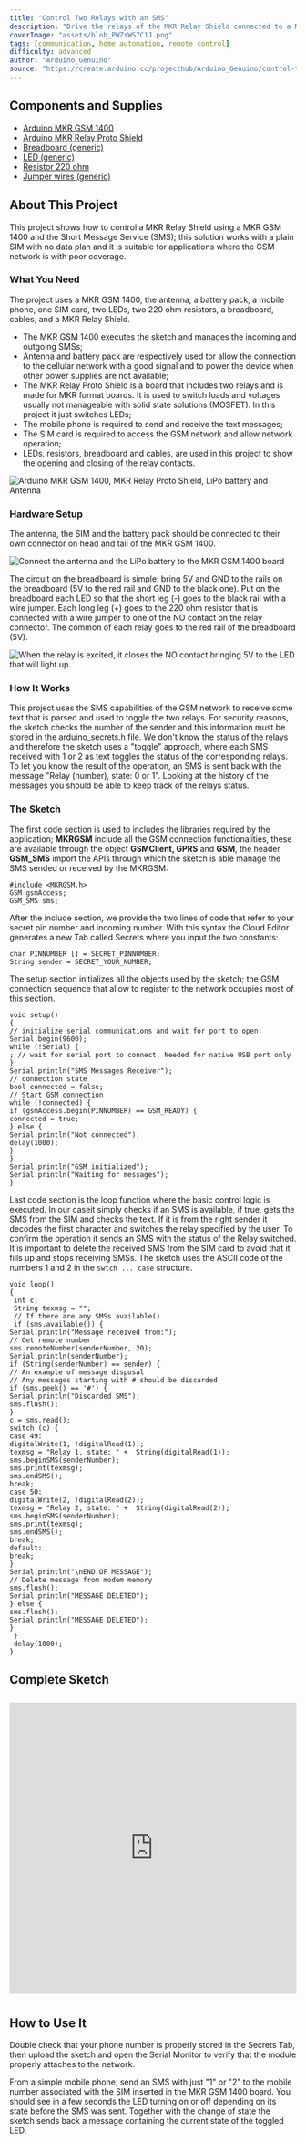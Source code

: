 ```yaml
---
title: "Control Two Relays with an SMS"
description: "Drive the relays of the MKR Relay Shield connected to a MKR GSM 1400 with an SMS."
coverImage: "assets/blob_PWZsWS7C1J.png"
tags: [communication, home automation, remote control]
difficulty: advanced
author: "Arduino_Genuino"
source: "https://create.arduino.cc/projecthub/Arduino_Genuino/control-two-relays-with-an-sms-7c0eb2"
---
```


## Components and Supplies

- [Arduino MKR GSM 1400](https://www.newark.com/55AC1187?COM=ref_hackster)
- [Arduino MKR Relay Proto Shield](https://store.arduino.cc/mkr-relay-proto-shield)
- [Breadboard (generic)](https://www.newark.com/99W1759?COM=ref_hackster)
- [LED (generic)](https://www.newark.com/14N9416?COM=ref_hackster)
- [Resistor 220 ohm](https://www.newark.com/multicomp/mccfr0w4j0221a50/carbon-film-resistor-220-ohm-250mw/dp/58K5029?COM=ref_hackster)
- [Jumper wires (generic)](https://www.newark.com/88W2571?COM=ref_hackster)

## About This Project

This project shows how to control a MKR Relay Shield using a MKR GSM 1400 and the Short Message Service (SMS); this solution works with a plain SIM with no data plan and it is suitable for applications where the GSM network is with poor coverage.

### What You Need

The project uses a MKR GSM 1400, the antenna, a battery pack, a mobile phone, one SIM card, two LEDs, two 220 ohm resistors, a breadboard, cables, and a MKR Relay Shield.

* The MKR GSM 1400 executes the sketch and manages the incoming and outgoing SMSs;
* Antenna and battery pack are respectively used tor allow the connection to the cellular network with a good signal and to power the device when other power supplies are not available;
* The MKR Relay Proto Shield is a board that includes two relays and is made for MKR format boards. It is used to switch loads and voltages usually not manageable with solid state solutions (MOSFET). In this project it just switches LEDs;
* The mobile phone is required to send and receive the text messages;
* The SIM card is required to access the GSM network and allow network operation;
* LEDs, resistors, breadboard and cables, are used in this project to show the opening and closing of the relay contacts.

![Arduino MKR GSM 1400, MKR Relay Proto Shield, LiPo battery and Antenna](assets/rele*2*WlmeXmaHOt.jpg)



### Hardware Setup

The antenna, the SIM and the battery pack should be connected to their own connector on head and tail of the MKR GSM 1400.

![Connect the antenna and the LiPo battery to the MKR GSM 1400 board](assets/rele*4*3CexYEd6Wl.jpg)



The circuit on the breadboard is simple: bring 5V and GND to the rails on the breadboard (5V to the red rail and GND to the black one). Put on the breadboard each LED so that the short leg (-) goes to the black rail with a wire jumper. Each long leg (+) goes to the 220 ohm resistor that is connected with a wire jumper to one of the NO contact on the relay connector. The common of each relay goes to the red rail of the breadboard (5V).

![When the relay is excited, it closes the NO contact bringing 5V to the LED that will light up.](assets/rele*1*2h0BS6NS55.jpg)


### How It Works

This project uses the SMS capabilities of the GSM network to receive some text that is parsed and used to toggle the two relays. For security reasons, the sketch checks the number of the sender and this information must be stored in the arduino_secrets.h file. We don't know the status of the relays and therefore the sketch uses a "toggle" approach, where each SMS received with 1 or 2 as text toggles the status of the corresponding relays. To let you know the result of the operation, an SMS is sent back with the message "Relay (number), state: 0 or 1". Looking at the history of the messages you should be able to keep track of the relays status.

### The Sketch

The first code section is used to includes the libraries required by the application; **MKRGSM** include all the GSM connection functionalities, these are available through the object **GSMClient, GPRS** and **GSM**, the header **GSM_SMS** import the APIs through which the sketch is able manage the SMS sended or received by the MKRGSM:

```arduino
#include <MKRGSM.h>
GSM gsmAccess;
GSM_SMS sms;
```

After the include section, we provide the two lines of code that refer to your secret pin number and incoming number. With this syntax the Cloud Editor generates a new Tab called Secrets where you input the two constants:

```arduino
char PINNUMBER [] = SECRET_PINNUMBER;
String sender = SECRET_YOUR_NUMBER;
```

The setup section initializes all the objects used by the sketch; the GSM connection sequence that allow to register to the network occupies most of this section.

```arduino
void setup()
{
// initialize serial communications and wait for port to open:
Serial.begin(9600);
while (!Serial) {
; // wait for serial port to connect. Needed for native USB port only
}
Serial.println("SMS Messages Receiver");
// connection state
bool connected = false;
// Start GSM connection
while (!connected) {
if (gsmAccess.begin(PINNUMBER) == GSM_READY) {
connected = true;
} else {
Serial.println("Not connected");
delay(1000);
}
}
Serial.println("GSM initialized");
Serial.println("Waiting for messages");
}
```

Last code section is the loop function where the basic control logic is executed. In our caseit simply checks if an SMS is available, if true, gets the SMS from the SIM and checks the text. If it is from the right sender it decodes the first character and switches the relay specified by the user. To confirm the operation it sends an SMS with the status of the Relay switched. It is important to delete the received SMS from the SIM card to avoid that it fills up and stops receiving SMSs. The sketch uses the ASCII code of the numbers 1 and 2 in the `swtch ... case` structure.

```arduino
void loop()
{
 int c;
 String texmsg = "";
 // If there are any SMSs available()
 if (sms.available()) {
Serial.println("Message received from:");
// Get remote number
sms.remoteNumber(senderNumber, 20);
Serial.println(senderNumber);
if (String(senderNumber) == sender) {
// An example of message disposal
// Any messages starting with # should be discarded
if (sms.peek() == '#') {
Serial.println("Discarded SMS");
sms.flush();
}
c = sms.read();
switch (c) {
case 49:
digitalWrite(1, !digitalRead(1));
texmsg = "Relay 1, state: " +  String(digitalRead(1));
sms.beginSMS(senderNumber);
sms.print(texmsg);
sms.endSMS();
break;
case 50:
digitalWrite(2, !digitalRead(2));
texmsg = "Relay 2, state: " +  String(digitalRead(2));
sms.beginSMS(senderNumber);
sms.print(texmsg);
sms.endSMS();
break;
default:
break;
}
Serial.println("\nEND OF MESSAGE");
// Delete message from modem memory
sms.flush();
Serial.println("MESSAGE DELETED");
} else {
sms.flush();
Serial.println("MESSAGE DELETED");
}
 }
 delay(1000);
}
```
## Complete Sketch

<iframe src='https://create.arduino.cc/editor/Arduino_Genuino/5b8c84a4-9712-4358-bc46-cad4815cd25b/preview?embed&snippet' style='height:510px;width:100%;margin:10px 0' frameborder='0'></iframe>

## How to Use It

Double check that your phone number is properly stored in the Secrets Tab, then upload the sketch and open the Serial Monitor to verify that the module properly attaches to the network.

From a simple mobile phone, send an SMS with just "1" or "2" to the mobile number associated with the SIM inserted in the MKR GSM 1400 board. You should see in a few seconds the LED turning on or off depending on its state before the SMS was sent. Together with the change of state the sketch sends back a message containing the current state of the toggled LED. 